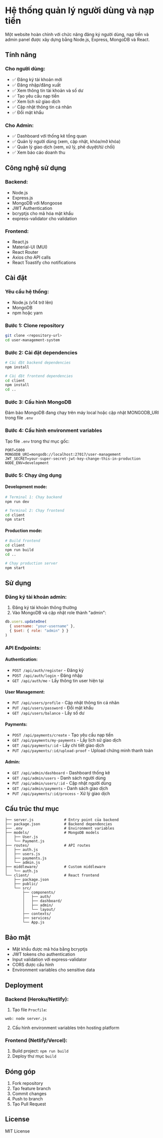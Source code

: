 # Hệ thống quản lý người dùng và nạp tiền

Một website hoàn chỉnh với chức năng đăng ký người dùng, nạp tiền và admin panel được xây dựng bằng Node.js, Express, MongoDB và React.

## Tính năng

### Cho người dùng:
- ✅ Đăng ký tài khoản mới
- ✅ Đăng nhập/đăng xuất
- ✅ Xem thông tin tài khoản và số dư
- ✅ Tạo yêu cầu nạp tiền
- ✅ Xem lịch sử giao dịch
- ✅ Cập nhật thông tin cá nhân
- ✅ Đổi mật khẩu

### Cho Admin:
- ✅ Dashboard với thống kê tổng quan
- ✅ Quản lý người dùng (xem, cập nhật, khóa/mở khóa)
- ✅ Quản lý giao dịch (xem, xử lý, phê duyệt/từ chối)
- ✅ Xem báo cáo doanh thu

## Công nghệ sử dụng

### Backend:
- Node.js
- Express.js
- MongoDB với Mongoose
- JWT Authentication
- bcryptjs cho mã hóa mật khẩu
- express-validator cho validation

### Frontend:
- React.js
- Material-UI (MUI)
- React Router
- Axios cho API calls
- React Toastify cho notifications

## Cài đặt

### Yêu cầu hệ thống:
- Node.js (v14 trở lên)
- MongoDB
- npm hoặc yarn

### Bước 1: Clone repository
```bash
git clone <repository-url>
cd user-management-system
```

### Bước 2: Cài đặt dependencies
```bash
# Cài đặt backend dependencies
npm install

# Cài đặt frontend dependencies
cd client
npm install
cd ..
```

### Bước 3: Cấu hình MongoDB
Đảm bảo MongoDB đang chạy trên máy local hoặc cập nhật MONGODB_URI trong file `.env`

### Bước 4: Cấu hình environment variables
Tạo file `.env` trong thư mục gốc:
```env
PORT=5000
MONGODB_URI=mongodb://localhost:27017/user-management
JWT_SECRET=your-super-secret-jwt-key-change-this-in-production
NODE_ENV=development
```

### Bước 5: Chạy ứng dụng

#### Development mode:
```bash
# Terminal 1: Chạy backend
npm run dev

# Terminal 2: Chạy frontend
cd client
npm start
```

#### Production mode:
```bash
# Build frontend
cd client
npm run build
cd ..

# Chạy production server
npm start
```

## Sử dụng

### Đăng ký tài khoản admin:
1. Đăng ký tài khoản thông thường
2. Vào MongoDB và cập nhật role thành "admin":
```javascript
db.users.updateOne(
  { username: "your-username" },
  { $set: { role: "admin" } }
)
```

### API Endpoints:

#### Authentication:
- `POST /api/auth/register` - Đăng ký
- `POST /api/auth/login` - Đăng nhập
- `GET /api/auth/me` - Lấy thông tin user hiện tại

#### User Management:
- `PUT /api/users/profile` - Cập nhật thông tin cá nhân
- `PUT /api/users/password` - Đổi mật khẩu
- `GET /api/users/balance` - Lấy số dư

#### Payments:
- `POST /api/payments/create` - Tạo yêu cầu nạp tiền
- `GET /api/payments/my-payments` - Lấy lịch sử giao dịch
- `GET /api/payments/:id` - Lấy chi tiết giao dịch
- `PUT /api/payments/:id/upload-proof` - Upload chứng minh thanh toán

#### Admin:
- `GET /api/admin/dashboard` - Dashboard thống kê
- `GET /api/admin/users` - Danh sách người dùng
- `PUT /api/admin/users/:id` - Cập nhật người dùng
- `GET /api/admin/payments` - Danh sách giao dịch
- `PUT /api/payments/:id/process` - Xử lý giao dịch

## Cấu trúc thư mục

```
├── server.js              # Entry point của backend
├── package.json           # Backend dependencies
├── .env                   # Environment variables
├── models/                # MongoDB models
│   ├── User.js
│   └── Payment.js
├── routes/                # API routes
│   ├── auth.js
│   ├── users.js
│   ├── payments.js
│   └── admin.js
├── middleware/            # Custom middleware
│   └── auth.js
└── client/                # React frontend
    ├── package.json
    ├── public/
    └── src/
        ├── components/
        │   ├── auth/
        │   ├── dashboard/
        │   ├── admin/
        │   └── layout/
        ├── contexts/
        ├── services/
        └── App.js
```

## Bảo mật

- Mật khẩu được mã hóa bằng bcryptjs
- JWT tokens cho authentication
- Input validation với express-validator
- CORS được cấu hình
- Environment variables cho sensitive data

## Deployment

### Backend (Heroku/Netlify):
1. Tạo file `Procfile`:
```
web: node server.js
```

2. Cấu hình environment variables trên hosting platform

### Frontend (Netlify/Vercel):
1. Build project: `npm run build`
2. Deploy thư mục `build`

## Đóng góp

1. Fork repository
2. Tạo feature branch
3. Commit changes
4. Push to branch
5. Tạo Pull Request

## License

MIT License